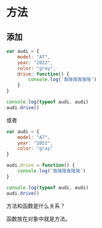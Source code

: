 # 方法

## 添加

<div class="run"></div>

```javaScript
var audi = {
    model: "A7",
    year: "2022",
    color: "gray",
    drive: function() {
        console.log('轰隆隆轰隆隆')
    }
}

console.log(typeof audi, audi)
audi.drive()
```

或者

<div class="run"></div>

```javaScript
var audi = {
    model: "A7",
    year: "2022",
    color: "gray"
}

audi.drive = function() {
    console.log('轰隆隆轰隆隆')
}

console.log(typeof audi, audi)
audi.drive()
```

<div class="ask">方法和函数是什么关系？</div>

函数放在对象中就是方法。
